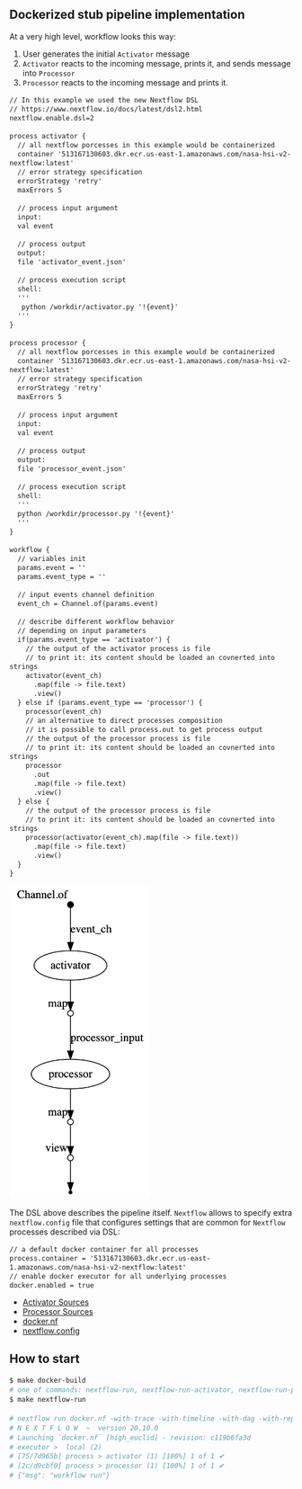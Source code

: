 ## Dockerized stub pipeline implementation

At a very high level, workflow looks this way:

1. User generates the initial `Activator` message
2. `Activator` reacts to the incoming message, prints it, and sends message into `Processor`
3. `Processor` reacts to the incoming message and prints it.

```nextflow
// In this example we used the new Nextflow DSL
// https://www.nextflow.io/docs/latest/dsl2.html
nextflow.enable.dsl=2

process activator { 
  // all nextflow porcesses in this example would be containerized
  container '513167130603.dkr.ecr.us-east-1.amazonaws.com/nasa-hsi-v2-nextflow:latest' 
  // error strategy specification
  errorStrategy 'retry'
  maxErrors 5

  // process input argument
  input:
  val event

  // process output
  output:
  file 'activator_event.json'

  // process execution script
  shell:
  '''
   python /workdir/activator.py '!{event}'
  '''
}

process processor {
  // all nextflow porcesses in this example would be containerized
  container '513167130603.dkr.ecr.us-east-1.amazonaws.com/nasa-hsi-v2-nextflow:latest' 
  // error strategy specification
  errorStrategy 'retry'
  maxErrors 5

  // process input argument
  input:
  val event

  // process output
  output:
  file 'processor_event.json'

  // process execution script
  shell:
  '''
  python /workdir/processor.py '!{event}'
  '''
}

workflow {
  // variables init
  params.event = ''
  params.event_type = ''

  // input events channel definition
  event_ch = Channel.of(params.event)
  
  // describe different workflow behavior 
  // depending on input parameters
  if(params.event_type == 'activator') {
    // the output of the activator process is file 
    // to print it: its content should be loaded an covnerted into strings
    activator(event_ch)
      .map(file -> file.text)
      .view()
  } else if (params.event_type == 'processor') {
    processor(event_ch)
    // an alternative to direct processes composition
    // it is possible to call process.out to get process output
    // the output of the processor process is file 
    // to print it: its content should be loaded an covnerted into strings
    processor
      .out
      .map(file -> file.text)
      .view()
  } else {
    // the output of the processor process is file 
    // to print it: its content should be loaded an covnerted into strings
    processor(activator(event_ch).map(file -> file.text))
      .map(file -> file.text)
      .view()
  }
}
```

<img width="250" alt="workflow-graph" src="../img/workflow-graph.png">

The DSL above describes the pipeline itself. `Nextflow` allows to specify extra `nextflow.config` file that configures settings 
that are common for `Nextflow` processes described via DSL:

```nextflow
// a default docker container for all processes
process.container = '513167130603.dkr.ecr.us-east-1.amazonaws.com/nasa-hsi-v2-nextflow:latest'
// enable docker executor for all underlying processes
docker.enabled = true
```

* [Activator Sources](batch/activator.py)
* [Processor Sources](batch/processor.py)
* [docker.nf](docker.nf)
* [nextflow.config](nextflow.config)

## How to start

```bash
$ make docker-build
# one of commands: nextflow-run, nextflow-run-activator, nextflow-run-processor
$ make nextflow-run    

# nextflow run docker.nf -with-trace -with-timeline -with-dag -with-report --event '{"msg": "workflow run"}'
# N E X T F L O W  ~  version 20.10.0
# Launching `docker.nf` [high_euclid] - revision: c119b6fa3d
# executor >  local (2)
# [75/7d965b] process > activator (1) [100%] 1 of 1 ✔
# [2c/d9cbf0] process > processor (1) [100%] 1 of 1 ✔
# {"msg": "workflow run"}
```

